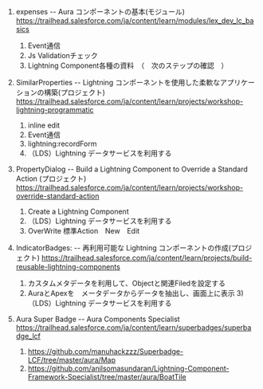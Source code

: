 1. expenses             -- Aura コンポーネントの基本(モジュール)
   https://trailhead.salesforce.com/ja/content/learn/modules/lex_dev_lc_basics
   1) Event通信
   2) Js Validationチェック
   3) Lightning Component各種の資料　（　次のステップの確認　）      

2. SimilarProperties    -- Lightning コンポーネントを使用した柔軟なアプリケーションの構築(プロジェクト)
   https://trailhead.salesforce.com/ja/content/learn/projects/workshop-lightning-programmatic
   1) inline edit
   2) Event通信
   3) lightning:recordForm
   4) （LDS）Lightning データサービスを利用する   
   
3. PropertyDialog       -- Build a Lightning Component to Override a Standard Action (プロジェクト)
   https://trailhead.salesforce.com/ja/content/learn/projects/workshop-override-standard-action
   1) Create a Lightning Component
   2) （LDS）Lightning データサービスを利用する
   3) OverWrite 標準Action　New　Edit
   
4. IndicatorBadges:     -- 再利用可能な Lightning コンポーネントの作成(プロジェクト)
   https://trailhead.salesforce.com/ja/content/learn/projects/build-reusable-lightning-components
   1) カスタムメタデータを利用して、Objectと関連Filedを設定する
   2) AuraとApexを　メータデータからデータを抽出し、画面上に表示
   3)（LDS）Lightning データサービスを利用する
   
5. Aura Super Badge     -- Aura Components Specialist
   https://trailhead.salesforce.com/ja/content/learn/superbadges/superbadge_lcf
   1) https://github.com/manuhackzzz/Superbadge-LCF/tree/master/aura/Map
   2) https://github.com/anilsomasundaran/Lightning-Component-Framework-Specialist/tree/master/aura/BoatTile

